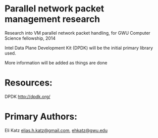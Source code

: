 Parallel network packet management research
===================

Research into VM parallel network packet handling, for GWU Computer Science fellowship, 2014<br/>

Intel Data Plane Development Kit (DPDK) will be the initial primary library used.<br/>

More information will be added as things are done<br/>


#	Resources:
DPDK	http://dpdk.org/<br/>


#	Primary Authors:
Eli Katz	elias.h.katz@gmail.com, ehkatz@gwu.edu<br/>

